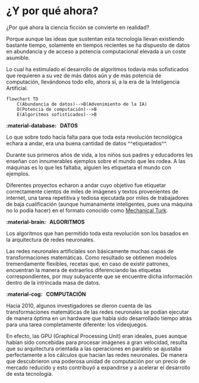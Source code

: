 # ¿Y por qué ahora?

¿Por qué ahora la ciencia ficción se convierte en realidad?

Porque aunque las ideas que sustentan esta tecnología llevan existiendo bastante tiempo, solamente en tiempos recientes se ha dispuesto de datos en abundancia y de acceso a potencia computacional elevada a un coste asumible.

Lo cual ha estimulado el desarrollo de algoritmos todavía más sofisticados que requieren a su vez de más datos aún y de más potencia de computación, llevándonos todo ello, ahora sí, a la era de la Inteligencia Artificial.

```mermaid
flowchart TD
    C(Abundancia de datos)-->B(Advenimiento de la IA)
    D(Potencia de computación)-->B
    E(Algoritmos sofisticados)-->B
```

__:material-database: &nbsp; DATOS__

Lo que sobre todo hacía falta para que toda esta revolución tecnológica echara a andar, era una buena cantidad de datos ^^etiquetados^^.

Durante sus primeros años de vida, a los niños sus padres y educadores les enseñan con innumerables ejemplos sobre el mundo que les rodea. A las máquinas es lo que les faltaba, alguien les etiquetara el mundo con ejemplos.

Diferentes proyectos echaron a andar cuyo objetivo fue etiquetar correctamente cientos de miles de imágenes y textos provenientes de internet, una tarea repetitiva y tediosa ejecutada por miles de trabajadores de baja cualificación (aunque humanamente inteligentes, pues una máquina no lo podía hacer) en el formato conocido como [Mechanical Turk](https://es.wikipedia.org/wiki/Amazon_Mechanical_Turk).

__:material-brain: &nbsp; ALGORITMOS__

Los algoritmos que han permitido toda esta revolución son los basados en la arquitectura de redes neuronales.

Las redes neuronales artificiales son básicamente muchas capas de transformaciones matemáticas. Como resultado se obtienen modelos tremendamente flexibles, recetas que, en caso de existir patrones, encuentran la manera de extraerlos diferenciando las etiquetas correspondientes, por muy subyacente que se encuentre dicha información dentro de la intrincada masa de datos.

__:material-cog: &nbsp; COMPUTACIÓN__

Hacia 2010, algunos investigadores se dieron cuenta de las transformaciones matemáticas de las redes neuronales se podían ejecutar de manera óptima en un hardware que había sido desarrollado tiempo atrás para una tarea completamente diferente: los videojuegos.

En efecto, las GPU (Graphical Processing Unit) eran ideales, pues aunque habían sido concebidas para procesar imágenes a gran velocidad, resulta que su arquitectura orientada a las operaciones en paralelo se ajustaba perfectamente a los cálculos que hacían las redes neuronales. De manera que descubrieron una poderosa unidad de computación por un precio de mercado reducido y esto contribuyó a expandirse y a acelerar el desarrollo de esta tecnología.